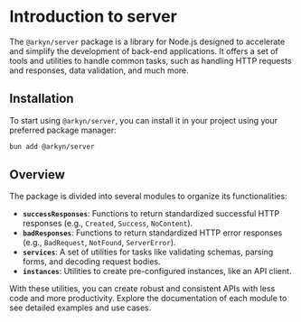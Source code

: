 # Introduction to server

The `@arkyn/server` package is a library for Node.js designed to accelerate and simplify the development of back-end applications. It offers a set of tools and utilities to handle common tasks, such as handling HTTP requests and responses, data validation, and much more.

## Installation

To start using `@arkyn/server`, you can install it in your project using your preferred package manager:

```bash
bun add @arkyn/server
```

## Overview

The package is divided into several modules to organize its functionalities:

- **`successResponses`**: Functions to return standardized successful HTTP responses (e.g., `Created`, `Success`, `NoContent`).
- **`badResponses`**: Functions to return standardized HTTP error responses (e.g., `BadRequest`, `NotFound`, `ServerError`).
- **`services`**: A set of utilities for tasks like validating schemas, parsing forms, and decoding request bodies.
- **`instances`**: Utilities to create pre-configured instances, like an API client.

With these utilities, you can create robust and consistent APIs with less code and more productivity. Explore the documentation of each module to see detailed examples and use cases.
